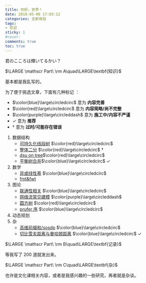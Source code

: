 ```yaml
---
title: 你好，世界！
date: 2018-05-06 17:03:12
categories: 全新体验
tags:
- 欢迎
sticky: 1
#cover:
comments: true
toc: true
---
```


君のこころは輝いてるかい？

$\LARGE \mathscr Part\ \rm A\quad\LARGE\textbf{知识}$

基本都是我乱写的。

为了便于挑选文章，下面有几种标记 ：
- $\color{blue}\large\circledcirc$ 意为 __内容完善__
- $\color{red}\large\circledcirc$ 意为 __内容简略/尚不完整__
- $\color{purple}\large\circleddash$ 意为 __施工中/内容不严谨__
- $\checkmark$ 意为 __推荐__
- $\dag$ 意为 __过时/可能存在错误__

1. 数据结构
    - [可持久化线段树](//rainlycoris.github.io/#/post/17) $\color{red}\large\circledcirc$
    - [整体二分](//rainlycoris.github.io/#/post/40) $\color{red}\large\circledcirc$ $\dag$
    - [dsu on tree](//rainlycoris.github.io/#/post/44)$\color{red}\large\circledcirc$
    - [平衡树合并](//rainlycoris.github.io/#/post/50)$\color{blue}\large\circledcirc$ $\checkmark$
2. 数学 
    - [异或线性基](//rainlycoris.github.io/#/post/41) $\color{blue}\large\circledcirc$
    - [fmt&fwt]()
3. 图论
    - [联通性相关](//rainlycoris.github.io/#/post/13) $\color{blue}\large\circledcirc$
    - [网络流常见建模](//rainlycoris.github.io/#/post/34) $\color{purple}\large\circleddash$
    - [圆方树](//rainlycoris.github.io/#/post/19) $\color{red}\large\circledcirc$
    - [prufer 序](//rainlycoris.github.io/#/post/54) $\color{blue}\large\circledcirc$
4. 动态规划
5. 杂
    - [高维前缀和/sosdp](//rainlycoris.github.io/#/post/42) $\color{blue}\large\circledcirc$
    - [切比雪夫距离与曼哈顿距离](//rainlycoris.github.io/#/post/48) $\color{blue}\large\circledcirc$ $\checkmark$

$\LARGE \mathscr Part\ \rm B\quad\LARGE\textbf{记录}$

等我写了 200 道就发出来。

$\LARGE \mathscr Part\ \rm C\quad\LARGE\textbf{杂}$

也许是文化课相关内容，或者是我感兴趣的一些研究，再者就是杂谈。